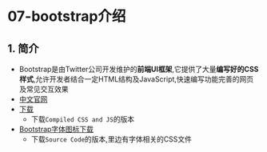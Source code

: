 # 07-bootstrap介绍

## 1. 简介

- Bootstrap是由Twitter公司开发维护的**前端UI框架**,它提供了大量**编写好的CSS样式**,允许开发者结合一定HTML结构及JavaScript,快速编写功能完善的网页及常见交互效果
- [中文官网](https://www.bootcss.com/)
- [下载](https://getbootstrap.com/docs/5.2/getting-started/download/)
  - 下载`Compiled CSS and JS`的版本
- [Bootstrap字体图标下载](https://icons.getbootstrap.com/#install)
  - 下载`Source Code`的版本,里边有字体相关的CSS文件